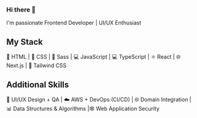 ### Hi there 👋

I'm passionate Frontend Developer | UI/UX Enthusiast

## My Stack
🚀 HTML | 🎨 CSS | 🎨 Sass | 💻 JavaScript | 💻 TypeScript | ⚛️ React | 🌐 Next.js | 🎨 Tailwind CSS

## Additional Skills
📐 UI/UX Design + QA | ☁️ AWS + DevOps (CI/CD) | 🌐 Domain Integration | 📊 Data Structures & Algorithms |🕸️ Web Application Security

<!--
**dAnastasiia/dAnastasiia** is a ✨ _special_ ✨ repository because its `README.md` (this file) appears on your GitHub profile.

Here are some ideas to get you started:

- 🔭 I’m currently working on ...
- 🌱 I’m currently learning ...
- 👯 I’m looking to collaborate on ...
- 🤔 I’m looking for help with ...
- 💬 Ask me about ...
- 📫 How to reach me: ...
- 😄 Pronouns: ...
- ⚡ Fun fact: ...
-->
